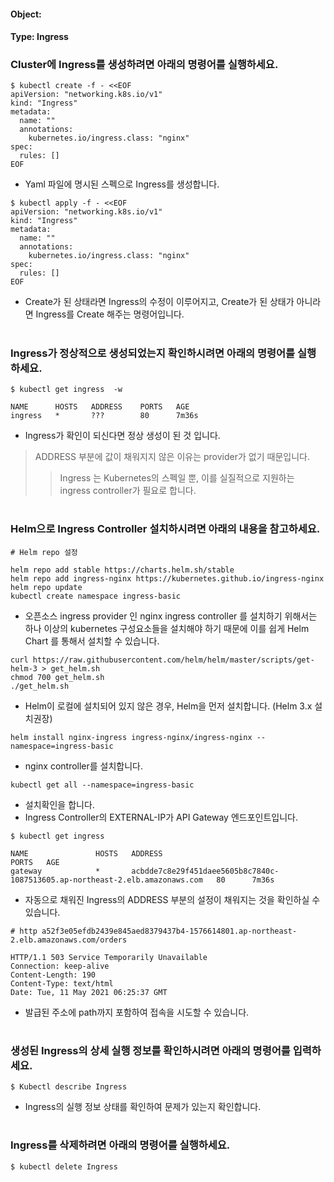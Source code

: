 
#### Object: 
#### Type: Ingress

### Cluster에  Ingress를 생성하려면 아래의 명령어를 실행하세요.

```
$ kubectl create -f - <<EOF 
apiVersion: "networking.k8s.io/v1"
kind: "Ingress"
metadata: 
  name: ""
  annotations: 
    kubernetes.io/ingress.class: "nginx"
spec: 
  rules: []
EOF
```
- Yaml 파일에 명시된 스펙으로  Ingress를 생성합니다.

```
$ kubectl apply -f - <<EOF 
apiVersion: "networking.k8s.io/v1"
kind: "Ingress"
metadata: 
  name: ""
  annotations: 
    kubernetes.io/ingress.class: "nginx"
spec: 
  rules: []
EOF
```
- Create가 된 상태라면  Ingress의 수정이 이루어지고, Create가 된 상태가 아니라면  Ingress를 Create 해주는 명령어입니다.  
#

###  Ingress가 정상적으로 생성되었는지 확인하시려면 아래의 명령어를 실행하세요.

```
$ kubectl get ingress  -w

NAME      HOSTS   ADDRESS    PORTS   AGE
ingress   *       ???        80      7m36s

```
-  Ingress가 확인이 되신다면 정상 생성이 된 것 입니다.
> ADDRESS 부분에 값이 채워지지 않은 이유는  provider가 없기 때문입니다.
>> Ingress 는 Kubernetes의 스펙일 뿐, 이를 실질적으로 지원하는 ingress controller가 필요로 합니다.  
#

### Helm으로 Ingress Controller 설치하시려면 아래의 내용을 참고하세요.
```
# Helm repo 설정

helm repo add stable https://charts.helm.sh/stable
helm repo add ingress-nginx https://kubernetes.github.io/ingress-nginx
helm repo update
kubectl create namespace ingress-basic
```
- 오픈소스 ingress provider 인 nginx ingress controller 를 설치하기 위해서는 하나 이상의 kubernetes 구성요소들을 설치해야 하기 때문에 이를 쉽게 Helm Chart 를 통해서 설치할 수 있습니다.

```
curl https://raw.githubusercontent.com/helm/helm/master/scripts/get-helm-3 > get_helm.sh
chmod 700 get_helm.sh
./get_helm.sh
```
- Helm이 로컬에 설치되어 있지 않은 경우, Helm을 먼저 설치합니다. (Helm 3.x 설치권장)

```
helm install nginx-ingress ingress-nginx/ingress-nginx --namespace=ingress-basic
```
- nginx controller를 설치합니다.

```
kubectl get all --namespace=ingress-basic
```
- 설치확인을 합니다. 
- Ingress Controller의 EXTERNAL-IP가 API Gateway 엔드포인트입니다.

```
$ kubectl get ingress

NAME               HOSTS   ADDRESS                                                                        PORTS   AGE
gateway            *       acbdde7c8e29f451daee5605b8c7840c-1087513605.ap-northeast-2.elb.amazonaws.com   80      7m36s
```
- 자동으로 채워진 Ingress의 ADDRESS 부분의 설정이 채워지는 것을 확인하실 수 있습니다.

```
# http a52f3e05efdb2439e845aed8379437b4-1576614801.ap-northeast-2.elb.amazonaws.com/orders

HTTP/1.1 503 Service Temporarily Unavailable
Connection: keep-alive
Content-Length: 190
Content-Type: text/html
Date: Tue, 11 May 2021 06:25:37 GMT
```
- 발급된 주소에 path까지 포함하여 접속을 시도할 수 있습니다.
#

### 생성된  Ingress의 상세 실행 정보를 확인하시려면 아래의 명령어를 입력하세요.

```
$ Kubectl describe Ingress 
```
-  Ingress의 실행 정보 상태를 확인하여 문제가 있는지 확인합니다. 
#

###  Ingress를 삭제하려면 아래의 명령어를 실행하세요.

```
$ kubectl delete Ingress 
```
#

